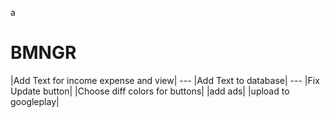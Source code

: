 a
# BMNGR

|Add Text for income expense and view| ---
|Add Text to database| ---
|Fix Update button|
|Choose diff colors for buttons| 
|add ads|
|upload to googleplay|

